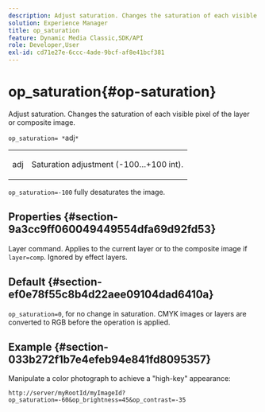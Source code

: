 ```yaml
---
description: Adjust saturation. Changes the saturation of each visible pixel of the layer or composite image.
solution: Experience Manager
title: op_saturation
feature: Dynamic Media Classic,SDK/API
role: Developer,User
exl-id: cd71e27e-6ccc-4ade-9bcf-af8e41bcf381
---
```

# op_saturation{#op-saturation}

Adjust saturation. Changes the saturation of each visible pixel of the layer or composite image.

 `op_saturation= *`adj`*`

<table id="simpletable_5F118A28FE674B06A16F6F19C56B4594"> 
 <tr class="strow"> 
  <td class="stentry"> <p><span class="varname"> adj</span> </p> </td> 
  <td class="stentry"> <p>Saturation adjustment (-100…+100 int). </p></td> 
 </tr> 
</table>

`op_saturation=-100` fully desaturates the image.

## Properties {#section-9a3cc9ff060049449554dfa69d92fd53}

Layer command. Applies to the current layer or to the composite image if `layer=comp`. Ignored by effect layers.

## Default {#section-ef0e78f55c8b4d22aee09104dad6410a}

`op_saturation=0`, for no change in saturation. CMYK images or layers are converted to RGB before the operation is applied.

## Example {#section-033b272f1b7e4efeb94e841fd8095357}

Manipulate a color photograph to achieve a "high-key" appearance:

`http://server/myRootId/myImageId?op_saturation=-60&op_brightness=45&op_contrast=-35`
